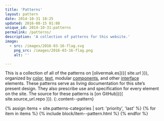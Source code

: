 ```yaml
---
title: 'Patterns'
layout: pattern
date: 2014-10-31 18:25
updated: 2016-08-15 01:08
unique_id: 2014-10-31:patterns
permalink: /patterns/
description: 'A collection of patterns for this website.'
image:
  - src: /images/2016-03-16-flag.svg
    png_src: /images/2016-03-16-flag.png
    alt: ''

---
```


This is a collection of all of the patterns on [olivermak.es]({{ site.url }}), organized by [color](/patterns/color/), [text](/patterns/text/), modular [components](/patterns/component/), and other [interface](/patterns/interface/) elements. These patterns serve as living documentation for this site’s present design. They also prescribe use and specification for every element on the site. The source for these patterns is [on GitHub]({{ site.source_url.repo }}).
{:.content--pattern}

<div class="pattern-index">
{% assign items = site.patterns-categories | sort: 'priority', 'last' %}
{% for item in items %}
{% include block/item--pattern.html %}
{% endfor %}
</div>
